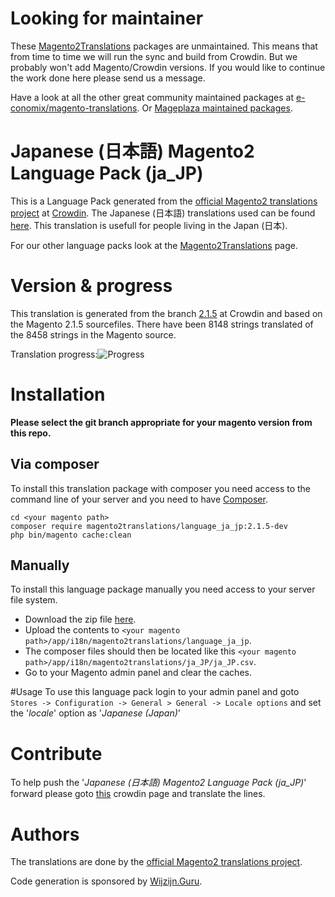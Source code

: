 # Looking for maintainer
These [Magento2Translations](http://magento2translations.github.io/) packages are unmaintained. This means that from time to time we will run the sync and build from Crowdin. But we probably won't add Magento/Crowdin versions. If you would like to continue the work done here please send us a message.

Have a look at all the other great community maintained packages at [e-conomix/magento-translations](https://github.com/e-conomix/magento-translations).
Or [Mageplaza maintained packages](https://github.com/mageplaza?q=language).

# Japanese (日本語) Magento2 Language Pack (ja_JP)
This is a Language Pack generated from the [official Magento2 translations project](https://crowdin.com/project/magento-2) at [Crowdin](https://crowdin.com).
The Japanese (日本語) translations used can be found [here](https://crowdin.com/project/magento-2/ja).
This translation is usefull for people living in the Japan (日本).

For our other language packs look at the [Magento2Translations](http://magento2translations.github.io/) page.

# Version & progress
This translation is generated from the branch [2.1.5](https://crowdin.com/project/magento-2/ja#/2.1.5) at Crowdin and based on the Magento 2.1.5 sourcefiles.
There have been  8148 strings translated of the 8458 strings in the Magento source.

Translation progress:![Progress](http://progressed.io/bar/96)

# Installation
**Please select the git branch appropriate for your magento version from this repo.**
## Via composer
To install this translation package with composer you need access to the command line of your server and you need to have [Composer](https://getcomposer.org).
```
cd <your magento path>
composer require magento2translations/language_ja_jp:2.1.5-dev
php bin/magento cache:clean
```
## Manually
To install this language package manually you need access to your server file system.
* Download the zip file [here](https://github.com/Magento2Translations/language_ja_jp/archive/2.1.5.zip).
* Upload the contents to `<your magento path>/app/i18n/magento2translations/language_ja_jp`.
* The composer files should then be located like this `<your magento path>/app/i18n/magento2translations/ja_JP/ja_JP.csv`.
* Go to your Magento admin panel and clear the caches.

#Usage
To use this language pack login to your admin panel and goto `Stores -> Configuration -> General > General -> Locale options` and set the '*locale*' option as '*Japanese (Japan)*'

# Contribute
To help push the '*Japanese (日本語) Magento2 Language Pack (ja_JP)*' forward please goto [this](https://crowdin.com/project/magento-2/ja) crowdin page and translate the lines.

# Authors
The translations are done by the [official Magento2 translations project](https://crowdin.com/project/magento-2).

Code generation is sponsored by [Wijzijn.Guru](http://www.wijzijn.guru/).